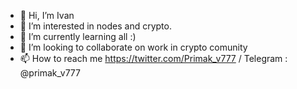 - 👋 Hi, I’m Ivan
- 👀 I’m interested in nodes and crypto.
- 🌱 I’m currently learning all :)
- 💞️ I’m looking to collaborate on work in crypto comunity 
- 📫 How to reach me https://twitter.com/Primak_v777 / Telegram : @primak_v777

<!---
Primakoff/Primakoff is a ✨ special ✨ repository because its `README.md` (this file) appears on your GitHub profile.
You can click the Preview link to take a look at your changes.
--->

